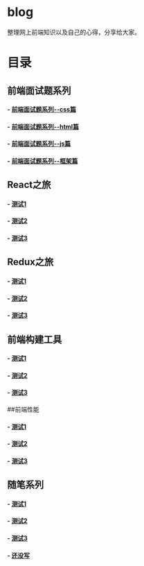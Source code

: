 blog
====

整理网上前端知识以及自己的心得，分享给大家。

# 目录

## 前端面试题系列

#### - [前端面试题系列--css篇](https://github.com/zhongpeng/Blog/issues/1)
#### - [前端面试题系列--html篇](https://github.com/zhongpeng/Blog/issues/2)
#### - [前端面试题系列--js篇](https://github.com/zhongpeng/Blog/issues/3)
#### - [前端面试题系列--框架篇](https://github.com/zhongpeng/Blog/issues/4)

## React之旅

####  - [测试1]()
####  - [测试2]()
####  - [测试3]()

## Redux之旅

####  - [测试1]()
####  - [测试2]()
####  - [测试3]()

## 前端构建工具

####  - [测试1]()
####  - [测试2]()
####  - [测试3]()


##前端性能

####  - [测试1]()
####  - [测试2]()
####  - [测试3]()

## 随笔系列
####  - [测试1]()
####  - [测试2]()
####  - [测试3]()
#### - [还没写]()

  
  
